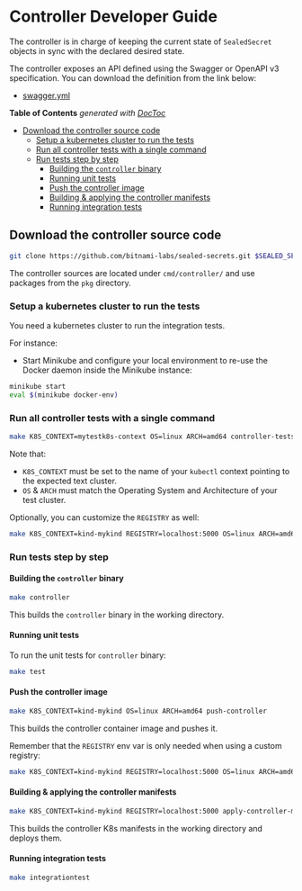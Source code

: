 # Controller Developer Guide

The controller is in charge of keeping the current state of `SealedSecret` objects in sync with the declared desired state.

The controller exposes an API defined using the Swagger or OpenAPI v3 specification. You can download the definition from the link below:

- [swagger.yml](swagger.yml)

<!-- START doctoc generated TOC please keep comment here to allow auto update -->
<!-- DON'T EDIT THIS SECTION, INSTEAD RE-RUN doctoc TO UPDATE -->
**Table of Contents**  *generated with [DocToc](https://github.com/thlorenz/doctoc)*

- [Download the controller source code](#download-the-controller-source-code)
  - [Setup a kubernetes cluster to run the tests](#setup-a-kubernetes-cluster-to-run-the-tests)
  - [Run all controller tests with a single command](#run-all-controller-tests-with-a-single-command)
  - [Run tests step by step](#run-tests-step-by-step)
    - [Building the `controller` binary](#building-the-controller-binary)
    - [Running unit tests](#running-unit-tests)
    - [Push the controller image](#push-the-controller-image)
    - [Building & applying the controller manifests](#building--applying-the-controller-manifests)
    - [Running integration tests](#running-integration-tests)

<!-- END doctoc generated TOC please keep comment here to allow auto update -->

## Download the controller source code

```bash
git clone https://github.com/bitnami-labs/sealed-secrets.git $SEALED_SECRETS_DIR
```

The controller sources are located under `cmd/controller/` and use packages from the `pkg` directory.


### Setup a kubernetes cluster to run the tests

You need a kubernetes cluster to run the integration tests.

For instance:

- Start Minikube and configure your local environment to re-use the Docker daemon inside the Minikube instance:

```bash
minikube start
eval $(minikube docker-env)
```

### Run all controller tests with a single command

```bash
make K8S_CONTEXT=mytestk8s-context OS=linux ARCH=amd64 controller-tests
```

Note that:
- `K8S_CONTEXT` must be set to the name of your `kubectl` context pointing to the expected text cluster.
- `OS` & `ARCH` must match the Operating System and Architecture of your test cluster.

Optionally, you can customize the `REGISTRY` as well:

```bash
make K8S_CONTEXT=kind-mykind REGISTRY=localhost:5000 OS=linux ARCH=amd64 controller-tests
```

### Run tests step by step

#### Building the `controller` binary

```bash
make controller
```

This builds the `controller` binary in the working directory.

#### Running unit tests

To run the unit tests for `controller` binary:

```bash
make test
```

#### Push the controller image

```bash
make K8S_CONTEXT=kind-mykind OS=linux ARCH=amd64 push-controller
```

This builds the controller container image and pushes it.

Remember that the `REGISTRY` env var is only needed when using a custom registry:

```bash
make K8S_CONTEXT=kind-mykind REGISTRY=localhost:5000 OS=linux ARCH=amd64 push-controller
```

#### Building & applying the controller manifests

```bash
make K8S_CONTEXT=kind-mykind REGISTRY=localhost:5000 apply-controller-manifests
```

This builds the controller K8s manifests in the working directory and deploys them.

#### Running integration tests

```bash
make integrationtest
```
